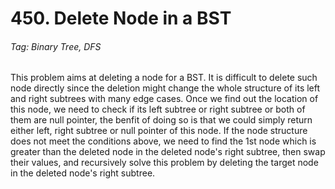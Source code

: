 # 450. Delete Node in a BST

###### Tag: Binary Tree, DFS

This problem aims at deleting a node for a BST. It is difficult to delete such node directly since the deletion might change the whole structure of its left and right subtrees with many edge cases. Once we find out the location of this node, we need to check if its left subtree or right subtree or both of them are null pointer, the benfit of doing so is that we could simply return either left, right subtree or null pointer of this node. If the node structure does not meet the conditions above, we need to find the 1st node which is greater than the deleted node in the deleted node's right subtree, then swap their values, and recursively solve this problem by deleting the target node in the deleted node's right subtree. 
